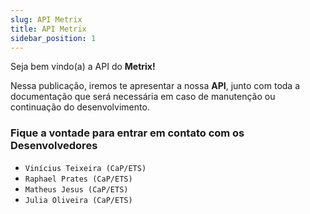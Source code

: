 ```yaml
---
slug: API Metrix
title: API Metrix
sidebar_position: 1 
---
```



Seja bem vindo(a) a API do **Metrix!**

Nessa publicação, iremos te apresentar a nossa **API**, junto com toda a documentação que será necessária em caso de manutenção ou continuação do desenvolvimento.

### Fique a vontade para entrar em contato com os **Desenvolvedores**

- `Vinícius Teixeira (CaP/ETS)`
- `Raphael Prates (CaP/ETS)`
- `Matheus Jesus (CaP/ETS)`
- `Julia Oliveira (CaP/ETS)`